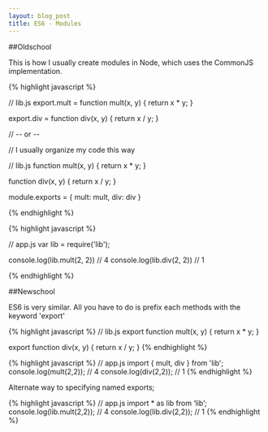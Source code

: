 ```yaml
---
layout: blog_post
title: ES6 - Modules
---
```


##Oldschool

This is how I usually create modules in Node, which uses the CommonJS implementation. 

{% highlight javascript %}

// lib.js
export.mult = function mult(x, y) {
  return x * y;
}

export.div = function div(x, y) {
  return x / y;
}

// -- or --

// I usually organize my code this way

// lib.js
function mult(x, y) {
  return x * y;
}

function div(x, y) {
  return x / y;
}

module.exports = {
  mult: mult,
  div: div
}

{% endhighlight %}


{% highlight javascript %}

// app.js
var lib = require('lib');

console.log(lib.mult(2, 2)) // 4
console.log(lib.div(2, 2)) // 1

{% endhighlight %}

##Newschool

ES6 is very similar. All you have to do is prefix each methods with the keyword 'export'

{% highlight javascript %}
// lib.js
export function mult(x, y) {
  return x * y;
}

export function div(x, y) {
  return x / y;
}
{% endhighlight %}

{% highlight javascript %}
// app.js
import { mult, div } from 'lib';
console.log(mult(2,2)); // 4
console.log(div(2,2)); // 1
{% endhighlight %}

Alternate way to specifying named exports;

{% highlight javascript %}
// app.js
import * as lib from ‘lib’;
console.log(lib.mult(2,2)); // 4
console.log(lib.div(2,2)); // 1
{% endhighlight %}


